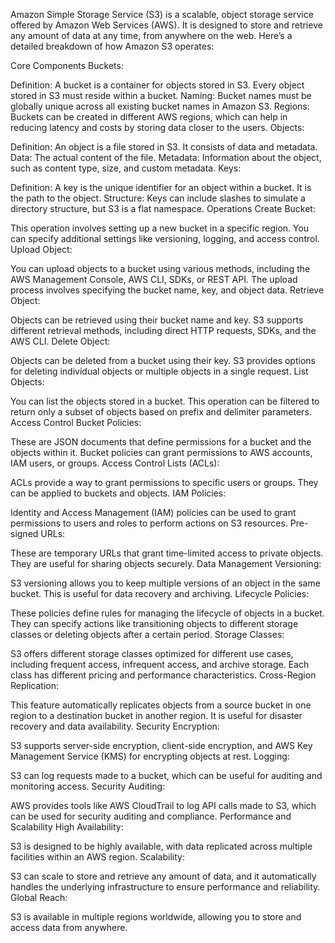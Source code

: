 Amazon Simple Storage Service (S3) is a scalable, object storage service offered by Amazon Web Services (AWS). It is designed to store and retrieve any amount of data at any time, from anywhere on the web. Here’s a detailed breakdown of how Amazon S3 operates:

Core Components
Buckets:

Definition: A bucket is a container for objects stored in S3. Every object stored in S3 must reside within a bucket.
Naming: Bucket names must be globally unique across all existing bucket names in Amazon S3.
Regions: Buckets can be created in different AWS regions, which can help in reducing latency and costs by storing data closer to the users.
Objects:

Definition: An object is a file stored in S3. It consists of data and metadata.
Data: The actual content of the file.
Metadata: Information about the object, such as content type, size, and custom metadata.
Keys:

Definition: A key is the unique identifier for an object within a bucket. It is the path to the object.
Structure: Keys can include slashes to simulate a directory structure, but S3 is a flat namespace.
Operations
Create Bucket:

This operation involves setting up a new bucket in a specific region. You can specify additional settings like versioning, logging, and access control.
Upload Object:

You can upload objects to a bucket using various methods, including the AWS Management Console, AWS CLI, SDKs, or REST API. The upload process involves specifying the bucket name, key, and object data.
Retrieve Object:

Objects can be retrieved using their bucket name and key. S3 supports different retrieval methods, including direct HTTP requests, SDKs, and the AWS CLI.
Delete Object:

Objects can be deleted from a bucket using their key. S3 provides options for deleting individual objects or multiple objects in a single request.
List Objects:

You can list the objects stored in a bucket. This operation can be filtered to return only a subset of objects based on prefix and delimiter parameters.
Access Control
Bucket Policies:

These are JSON documents that define permissions for a bucket and the objects within it. Bucket policies can grant permissions to AWS accounts, IAM users, or groups.
Access Control Lists (ACLs):

ACLs provide a way to grant permissions to specific users or groups. They can be applied to buckets and objects.
IAM Policies:

Identity and Access Management (IAM) policies can be used to grant permissions to users and roles to perform actions on S3 resources.
Pre-signed URLs:

These are temporary URLs that grant time-limited access to private objects. They are useful for sharing objects securely.
Data Management
Versioning:

S3 versioning allows you to keep multiple versions of an object in the same bucket. This is useful for data recovery and archiving.
Lifecycle Policies:

These policies define rules for managing the lifecycle of objects in a bucket. They can specify actions like transitioning objects to different storage classes or deleting objects after a certain period.
Storage Classes:

S3 offers different storage classes optimized for different use cases, including frequent access, infrequent access, and archive storage. Each class has different pricing and performance characteristics.
Cross-Region Replication:

This feature automatically replicates objects from a source bucket in one region to a destination bucket in another region. It is useful for disaster recovery and data availability.
Security
Encryption:

S3 supports server-side encryption, client-side encryption, and AWS Key Management Service (KMS) for encrypting objects at rest.
Logging:

S3 can log requests made to a bucket, which can be useful for auditing and monitoring access.
Security Auditing:

AWS provides tools like AWS CloudTrail to log API calls made to S3, which can be used for security auditing and compliance.
Performance and Scalability
High Availability:

S3 is designed to be highly available, with data replicated across multiple facilities within an AWS region.
Scalability:

S3 can scale to store and retrieve any amount of data, and it automatically handles the underlying infrastructure to ensure performance and reliability.
Global Reach:

S3 is available in multiple regions worldwide, allowing you to store and access data from anywhere.
